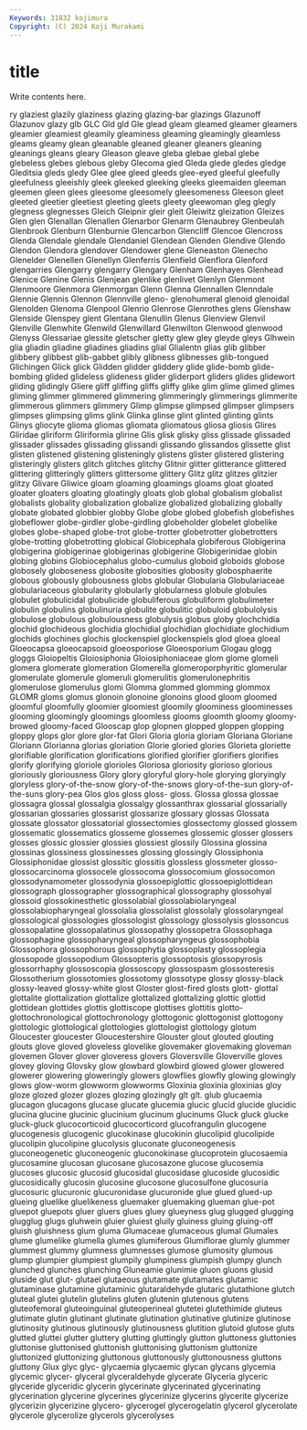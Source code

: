 ```yaml
---
Keywords: 31832 kojimura
Copyright: (C) 2024 Koji Murakami
---
```


# title

Write contents here.



ry glaziest glazily glaziness glazing
glazing-bar glazings Glazunoff Glazunov glazy glb GLC Gld gld Gle
glead gleam gleamed gleamer gleamers gleamier gleamiest gleamily gleaminess gleaming
gleamingly gleamless gleams gleamy glean gleanable gleaned gleaner gleaners gleaning
gleanings gleans gleary Gleason gleave gleba glebae glebal glebe glebeless
glebes glebous gleby Glecoma gled Gleda glede gledes gledge Gleditsia
gleds gledy Glee glee gleed gleeds glee-eyed gleeful gleefully gleefulness
gleeishly gleek gleeked gleeking gleeks gleemaiden gleeman gleemen gleen glees
gleesome gleesomely gleesomeness Gleeson gleet gleeted gleetier gleetiest gleeting gleets
gleety gleewoman gleg glegly glegness glegnesses Gleich Gleipnir gleir gleit
Gleiwitz gleization Gleizes Glen glen Glenallan Glenallen Glenarbor Glenarm Glenaubrey
Glenbeulah Glenbrook Glenburn Glenburnie Glencarbon Glencliff Glencoe Glencross Glenda Glendale
glendale Glendaniel Glendean Glenden Glendive Glendo Glendon Glendora glendover Glendower
glene Gleneaston Glenecho Glenelder Glenellen Glenellyn Glenferris Glenfield Glenflora Glenford
glengarries Glengarry glengarry Glengary Glenham Glenhayes Glenhead Glenice Glenine Glenis
Glenjean glenlike glenlivet Glenlyn Glenmont Glenmoore Glenmora Glenmorgan Glenn Glenna
Glennallen Glenndale Glennie Glennis Glennon Glennville gleno- glenohumeral glenoid glenoidal
Glenolden Glenoma Glenpool Glenrio Glenrose Glenrothes glens Glenshaw Glenside Glenspey
glent Glentana Glenullin Glenus Glenview Glenvil Glenville Glenwhite Glenwild Glenwillard
Glenwilton Glenwood glenwood Glenyss Glessariae glessite gletscher gletty glew gley
gleyde gleys Glhwein glia gliadin gliadine gliadines gliadins glial Glialentn
glias glib glibber glibbery glibbest glib-gabbet glibly glibness glibnesses glib-tongued
Glichingen Glick glick Glidden glidder gliddery glide glide-bomb glide-bombing glided
glideless glideness glider gliderport gliders glides glidewort gliding glidingly Gliere
gliff gliffing gliffs gliffy glike glim glime glimed glimes gliming
glimmer glimmered glimmering glimmeringly glimmerings glimmerite glimmerous glimmers glimmery Glimp
glimpse glimpsed glimpser glimpsers glimpses glimpsing glims glink Glinka glinse
glint glinted glinting glints Glinys gliocyte glioma gliomas gliomata gliomatous
gliosa gliosis Glires Gliridae gliriform Gliriformia glirine Glis glisk glisky
gliss glissade glissaded glissader glissades glissading glissandi glissando glissandos glissette
glist glisten glistened glistening glisteningly glistens glister glistered glistering glisteringly
glisters glitch glitches glitchy Glitnir glitter glitterance glittered glittering glitteringly
glitters glittersome glittery Glitz glitz glitzes glitzier glitzy Glivare Gliwice
gloam gloaming gloamings gloams gloat gloated gloater gloaters gloating gloatingly
gloats glob global globalism globalist globalists globality globalization globalize globalized
globalizing globally globate globated globbier globby Globe globe globed globefish
globefishes globeflower globe-girdler globe-girdling globeholder globelet globelike globes globe-shaped globe-trot
globe-trotter globetrotter globetrotters globe-trotting globetrotting globical Globicephala globiferous Globigerina globigerina
globigerinae globigerinas globigerine Globigerinidae globin globing globins Globiocephalus globo-cumulus globoid
globoids globose globosely globoseness globosite globosities globosity globosphaerite globous globously
globousness globs globular Globularia Globulariaceae globulariaceous globularity globularly globularness globule
globules globulet globulicidal globulicide globuliferous globuliform globulimeter globulin globulins globulinuria
globulite globulitic globuloid globulolysis globulose globulous globulousness globulysis globus globy
glochchidia glochid glochideous glochidia glochidial glochidian glochidiate glochidium glochids glochines
glochis glockenspiel glockenspiels glod gloea gloeal Gloeocapsa gloeocapsoid gloeosporiose Gloeosporium
Glogau glogg gloggs Gloiopeltis Gloiosiphonia Gloiosiphoniaceae glom glome glomeli glomera
glomerate glomeration Glomerella glomeroporphyritic glomerular glomerulate glomerule glomeruli glomerulitis glomerulonephritis
glomerulose glomerulus glomi Glomma glommed glomming glommox GLOMR gloms glomus
glonoin glonoine glonoins glood gloom gloomed gloomful gloomfully gloomier gloomiest
gloomily gloominess gloominesses glooming gloomingly gloomings gloomless glooms gloomth gloomy
gloomy-browed gloomy-faced Glooscap glop glopnen glopped gloppen glopping gloppy glops
glor glore glor-fat Glori Gloria gloria gloriam Gloriana Gloriane Gloriann
Glorianna glorias gloriation Glorie gloried glories Glorieta gloriette glorifiable glorification
glorifications glorified glorifier glorifiers glorifies glorify glorifying gloriole glorioles Gloriosa
gloriosity glorioso glorious gloriously gloriousness Glory glory gloryful glory-hole glorying
gloryingly gloryless glory-of-the-snow glory-of-the-snows glory-of-the-sun glory-of-the-suns glory-pea Glos glos gloss
gloss- gloss. Glossa glossa glossae glossagra glossal glossalgia glossalgy glossanthrax
glossarial glossarially glossarian glossaries glossarist glossarize glossary glossas Glossata glossate
glossator glossatorial glossectomies glossectomy glossed glossem glossematic glossematics glosseme glossemes
glossemic glosser glossers glosses glossic glossier glossies glossiest glossily Glossina
glossina glossinas glossiness glossinesses glossing glossingly Glossiphonia Glossiphonidae glossist glossitic
glossitis glossless glossmeter glosso- glossocarcinoma glossocele glossocoma glossocomium glossocomon glossodynamometer
glossodynia glossoepiglottic glossoepiglottidean glossograph glossographer glossographical glossography glossohyal glossoid glossokinesthetic
glossolabial glossolabiolaryngeal glossolabiopharyngeal glossolalia glossolalist glossolaly glossolaryngeal glossological glossologies glossologist
glossology glossolysis glossoncus glossopalatine glossopalatinus glossopathy glossopetra Glossophaga glossophagine glossopharyngeal
glossopharyngeus glossophobia Glossophora glossophorous glossophytia glossoplasty glossoplegia glossopode glossopodium Glossopteris
glossoptosis glossopyrosis glossorrhaphy glossoscopia glossoscopy glossospasm glossosteresis Glossotherium glossotomies glossotomy
glossotype glossy glossy-black glossy-leaved glossy-white glost Gloster glost-fired glosts glott-
glottal glottalite glottalization glottalize glottalized glottalizing glottic glottid glottidean glottides
glottis glottiscope glottises glottitis glotto- glottochronological glottochronology glottogonic glottogonist glottogony
glottologic glottological glottologies glottologist glottology glotum Gloucester gloucester Gloucestershire Glouster
glout glouted glouting glouts glove gloved gloveless glovelike glovemaker glovemaking
gloveman glovemen Glover glover gloveress glovers Gloversville Gloverville gloves glovey
gloving Glovsky glow glowbard glowbird glowed glower glowered glowerer glowering
gloweringly glowers glowflies glowfly glowing glowingly glows glow-worm glowworm glowworms
Gloxinia gloxinia gloxinias gloy gloze glozed glozer glozes glozing glozingly
glt glt. glub glucaemia glucagon glucagons glucase glucate glucemia glucic
glucid glucide glucidic glucina glucine glucinic glucinium glucinum glucinums Gluck
gluck glucke gluck-gluck glucocorticoid glucocorticord glucofrangulin glucogene glucogenesis glucogenic glucokinase
glucokinin glucolipid glucolipide glucolipin glucolipine glucolysis gluconate gluconeogenesis gluconeogenetic gluconeogenic
gluconokinase glucoprotein glucosaemia glucosamine glucosan glucosane glucosazone glucose glucosemia glucoses
glucosic glucosid glucosidal glucosidase glucoside glucosidic glucosidically glucosin glucosine glucosone
glucosulfone glucosuria glucosuric glucuronic glucuronidase glucuronide glue glued glued-up glueing
gluelike gluelikeness gluemaker gluemaking glueman glue-pot gluepot gluepots gluer gluers
glues gluey glueyness glug glugged glugging glugglug glugs gluhwein gluier
gluiest gluily gluiness gluing gluing-off gluish gluishness glum gluma Glumaceae
glumaceous glumal Glumales glume glumelike glumella glumes glumiferous Glumiflorae glumly
glummer glummest glummy glumness glumnesses glumose glumosity glumous glump glumpier
glumpiest glumpily glumpiness glumpish glumpy glunch glunched glunches glunching Gluneamie
glunimie gluon gluons glusid gluside glut glut- glutael glutaeous glutamate
glutamates glutamic glutaminase glutamine glutaminic glutaraldehyde glutaric glutathione glutch gluteal
glutei glutelin glutelins gluten glutenin glutenous glutens gluteofemoral gluteoinguinal gluteoperineal
glutetei glutethimide gluteus glutimate glutin glutinant glutinate glutination glutinative glutinize
glutinose glutinosity glutinous glutinously glutinousness glutition glutoid glutose gluts glutted
gluttei glutter gluttery glutting gluttingly glutton gluttoness gluttonies gluttonise gluttonised
gluttonish gluttonising gluttonism gluttonize gluttonized gluttonizing gluttonous gluttonously gluttonousness gluttons
gluttony Glux glyc glyc- glycaemia glycaemic glycan glycans glycemia glycemic
glycer- glyceral glyceraldehyde glycerate Glyceria glyceric glyceride glyceridic glycerin glycerinate
glycerinated glycerinating glycerination glycerine glycerines glycerinize glycerins glycerite glycerize glycerizin
glycerizine glycero- glycerogel glycerogelatin glycerol glycerolate glycerole glycerolize glycerols glycerolyses
